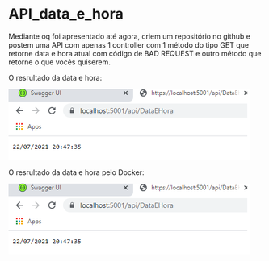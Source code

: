 # API_data_e_hora

Mediante oq foi apresentado até agora, criem um repositório no github e postem uma API com apenas 1 controller com 1 método do tipo GET que retorne data e hora atual com código de BAD REQUEST e outro método que retorne o que vocês quiserem. <br />

O resrultado da data e hora: 

![data e hora](https://github.com/GlauberFerreiraAngelo/API_data_e_hora/blob/main/imagens/pelaAplicacao.png) <br />

O resrultado da data e hora pelo Docker: <br />

![data e hora](https://github.com/GlauberFerreiraAngelo/API_data_e_hora/blob/main/imagens/pelaAplicacao.png) <br />
